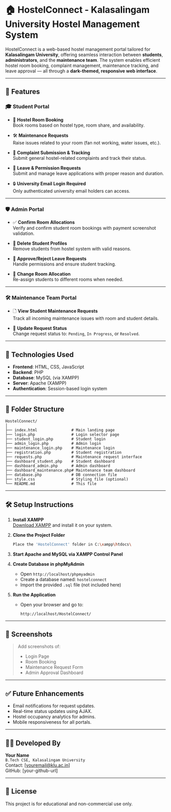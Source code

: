 # 🏠 HostelConnect - Kalasalingam University Hostel Management System

HostelConnect is a web-based hostel management portal tailored for **Kalasalingam University**, offering seamless interaction between **students**, **administrators**, and the **maintenance team**. The system enables efficient hostel room booking, complaint management, maintenance tracking, and leave approval — all through a **dark-themed, responsive web interface**.

---

## 🚀 Features

### 🎓 Student Portal
- 📌 **Hostel Room Booking**  
  Book rooms based on hostel type, room share, and availability.

- 🛠️ **Maintenance Requests**  
  Raise issues related to your room (fan not working, water issues, etc.).

- 📄 **Complaint Submission & Tracking**  
  Submit general hostel-related complaints and track their status.

- 📝 **Leave & Permission Requests**  
  Submit and manage leave applications with proper reason and duration.

- 🔒 **University Email Login Required**  
  Only authenticated university email holders can access.

---

### 🛡️ Admin Portal
- ✅ **Confirm Room Allocations**  
  Verify and confirm student room bookings with payment screenshot validation.

- 🚫 **Delete Student Profiles**  
  Remove students from hostel system with valid reasons.

- 📄 **Approve/Reject Leave Requests**  
  Handle permissions and ensure student tracking.

- 🔄 **Change Room Allocation**  
  Re-assign students to different rooms when needed.

---

### 🛠️ Maintenance Team Portal
- 🗋 **View Student Maintenance Requests**  
  Track all incoming maintenance issues with room and student details.

- 🔧 **Update Request Status**  
  Change request status to: `Pending`, `In Progress`, or `Resolved`.

---

## 🤖 Technologies Used

- **Frontend**: HTML, CSS, JavaScript  
- **Backend**: PHP  
- **Database**: MySQL (via XAMPP)  
- **Server**: Apache (XAMPP)  
- **Authentication**: Session-based login system

---

## 📁 Folder Structure

```
HostelConnect/
│
├── index.html               # Main landing page
├── login.php                # Login selector page
├── student_login.php        # Student login
├── admin_login.php          # Admin login
├── maintenance_login.php    # Maintenance login
├── registration.php         # Student registration
├── requests.php             # Maintenance request interface
├── dashboard_student.php    # Student dashboard
├── dashboard_admin.php      # Admin dashboard
├── dashboard_maintenance.php# Maintenance team dashboard
├── database.php             # DB connection file
├── style.css                # Styling file (optional)
└── README.md                # This file
```

---

## 🛠️ Setup Instructions

1. **Install XAMPP**  
   [Download XAMPP](https://www.apachefriends.org/index.html) and install it on your system.

2. **Clone the Project Folder**  
   ```bash
   Place the 'HostelConnect' folder in C:\xampp\htdocs\
   ```

3. **Start Apache and MySQL via XAMPP Control Panel**

4. **Create Database in phpMyAdmin**  
   - Open `http://localhost/phpmyadmin`  
   - Create a database named: `hostelconnect`  
   - Import the provided `.sql` file (not included here)

5. **Run the Application**  
   - Open your browser and go to:  
     ```
     http://localhost/HostelConnect/
     ```

---

## 🎨 Screenshots

> Add screenshots of:
> - Login Page
> - Room Booking
> - Maintenance Request Form
> - Admin Approval Dashboard

---

## ✅ Future Enhancements

- Email notifications for request updates.
- Real-time status updates using AJAX.
- Hostel occupancy analytics for admins.
- Mobile responsiveness for all portals.

---

## 🙋‍♂️ Developed By

**Your Name**  
`B.Tech CSE, Kalasalingam University`  
Contact: [youremail@klu.ac.in]  
GitHub: [your-github-url]

---

## 📜 License

This project is for educational and non-commercial use only.

